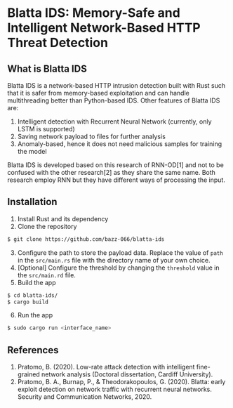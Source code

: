 # Blatta IDS: Memory-Safe and Intelligent Network-Based HTTP Threat Detection

## What is Blatta IDS

Blatta IDS is a network-based HTTP intrusion detection built with Rust such that it is safer from memory-based exploitation and can handle multithreading better than Python-based IDS. Other features of Blatta IDS are:

1. Intelligent detection with Recurrent Neural Network (currently, only LSTM is supported)
2. Saving network payload to files for further analysis
3. Anomaly-based, hence it does not need malicious samples for training the model

Blatta IDS is developed based on this research of RNN-OD[1] and not to be confused with the other research[2] as they share the same name. Both research employ RNN but they have different ways of processing the input.

## Installation

1. Install Rust and its dependency
2. Clone the repository
```bash
$ git clone https://github.com/bazz-066/blatta-ids
```
3. Configure the path to store the payload data. Replace the value of `path` in the `src/main.rs` file with the directory name of your own choice.
4. [Optional] Configure the threshold by changing the `threshold` value in the `src/main.rd` file.
5. Build the app
```bash
$ cd blatta-ids/
$ cargo build
```
6. Run the app
```bash
$ sudo cargo run <interface_name>
```

## References

1. Pratomo, B. (2020). Low-rate attack detection with intelligent fine-grained network analysis (Doctoral dissertation, Cardiff University).
2. Pratomo, B. A., Burnap, P., & Theodorakopoulos, G. (2020). Blatta: early exploit detection on network traffic with recurrent neural networks. Security and Communication Networks, 2020.
